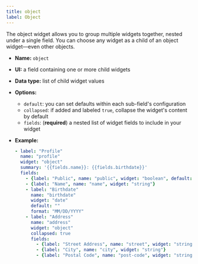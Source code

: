 ```yaml
---
title: object
label: Object
---
```

The object widget allows you to group multiple widgets together, nested under a single field. You can choose any widget as a child of an object widget—even other objects.

* **Name:** `object`
* **UI:** a field containing one or more child widgets
* **Data type:** list of child widget values
* **Options:**

  * `default`: you can set defaults within each sub-field's configuration
  * `collapsed`: if added and labeled `true`, collapse the widget's content by default
  * `fields`: (**required**) a nested list of widget fields to include in your widget
* **Example:**

  ```yaml
  - label: "Profile"
    name: "profile"
    widget: "object"
    summary: '{{fields.name}}: {{fields.birthdate}}'
    fields:
      - {label: "Public", name: "public", widget: "boolean", default: true}
      - {label: "Name", name: "name", widget: "string"}
      - label: "Birthdate"
        name: "birthdate"
        widget: "date"
        default: ""
        format: "MM/DD/YYYY"
      - label: "Address"
        name: "address"
        widget: "object"
        collapsed: true
        fields: 
          - {label: "Street Address", name: "street", widget: "string"}
          - {label: "City", name: "city", widget: "string"}
          - {label: "Postal Code", name: "post-code", widget: "string"}
  ```
